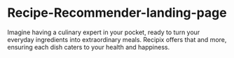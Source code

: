 # Recipe-Recommender-landing-page
Imagine having a culinary expert in your pocket, ready to turn your everyday ingredients into extraordinary meals. Recipix offers that and more, ensuring each dish caters to your health and happiness.
